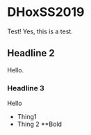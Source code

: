 # DHoxSS2019
Test!
Yes, this is a test.
## Headline 2
Hello.
### Headline 3
Hello
* Thing1
* Thing 2
**Bold
